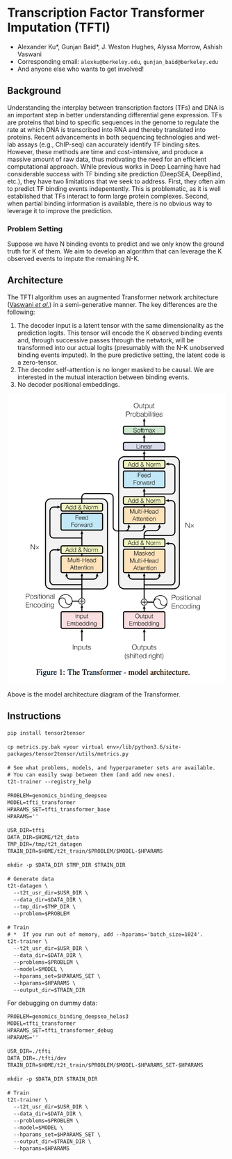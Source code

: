 # Transcription Factor Transformer Imputation (TFTI)
* Alexander Ku\*, Gunjan Baid\*, J. Weston Hughes, Alyssa Morrow, Ashish Vaswani
* Corresponding email: `alexku@berkeley.edu`, `gunjan_baid@berkeley.edu`
* And anyone else who wants to get involved!

## Background

Understanding the interplay between transcription factors (TFs) and DNA is an important step in better understanding differential gene expression. TFs are proteins that bind to specific sequences in the genome to regulate the rate at which DNA is transcribed into RNA and thereby translated into proteins. Recent advancements in both sequencing technologies and wet-lab assays (e.g., ChIP-seq) can accurately identify TF binding sites. However, these methods are time and cost-intensive, and produce a massive amount of raw data, thus motivating the need for an efficient computational approach.
While previous works in Deep Learning have had considerable success with TF binding site prediction (DeepSEA, DeepBind, etc.), they have two limitations that we seek to address. First, they often aim to predict TF binding events indepentently. This is problematic, as it is well established that TFs interact to form large protein complexes. Second, when partial binding information is available, there is no obvious way to leverage it to improve the prediction.


### Problem Setting
Suppose we have N binding events to predict and we only know the ground truth for K of them. We aim to develop an algorithm that can leverage the K observed events to impute the remaining N-K.

## Architecture

The TFTI algorithm uses an augmented Transformer network architecture ([Vaswani *et al.*](http://papers.nips.cc/paper/7181-attention-is-all-you-need)) in a semi-generative manner. The key differences are the following:

1. The decoder input is a latent tensor with the same dimensionality as the prediction logits. This tensor will encode the K observed binding events and, through successive passes through the netwtork, will be transformed into our actual logits (presumably with the N-K unobserved binding events imputed). In the pure predictive setting, the latent code is a zero-tensor.
2. The decoder self-attention is no longer masked to be causal. We are interested in the mutual interaction between binding events.
3. No decoder positional embeddings.

![alt text](images/transformer.png)

Above is the model architecture diagram of the Transformer. 

## Instructions

```
pip install tensor2tensor

cp metrics.py.bak <your virtual env>/lib/python3.6/site-packages/tensor2tensor/utils/metrics.py

# See what problems, models, and hyperparameter sets are available.
# You can easily swap between them (and add new ones).
t2t-trainer --registry_help

PROBLEM=genomics_binding_deepsea
MODEL=tfti_transformer
HPARAMS_SET=tfti_transformer_base
HPARAMS=''

USR_DIR=tfti
DATA_DIR=$HOME/t2t_data
TMP_DIR=/tmp/t2t_datagen
TRAIN_DIR=$HOME/t2t_train/$PROBLEM/$MODEL-$HPARAMS

mkdir -p $DATA_DIR $TMP_DIR $TRAIN_DIR

# Generate data
t2t-datagen \
  --t2t_usr_dir=$USR_DIR \
  --data_dir=$DATA_DIR \
  --tmp_dir=$TMP_DIR \
  --problem=$PROBLEM

# Train
# *  If you run out of memory, add --hparams='batch_size=1024'.
t2t-trainer \
  --t2t_usr_dir=$USR_DIR \
  --data_dir=$DATA_DIR \
  --problems=$PROBLEM \
  --model=$MODEL \
  --hparams_set=$HPARAMS_SET \
  --hparams=$HPARAMS \
  --output_dir=$TRAIN_DIR
```

For debugging on dummy data:

```
PROBLEM=genomics_binding_deepsea_helas3
MODEL=tfti_transformer
HPARAMS_SET=tfti_transformer_debug
HPARAMS=''

USR_DIR=./tfti
DATA_DIR=./tfti/dev
TRAIN_DIR=$HOME/t2t_train/$PROBLEM/$MODEL-$HPARAMS_SET-$HPARAMS

mkdir -p $DATA_DIR $TRAIN_DIR

# Train
t2t-trainer \
  --t2t_usr_dir=$USR_DIR \
  --data_dir=$DATA_DIR \
  --problems=$PROBLEM \
  --model=$MODEL \
  --hparams_set=$HPARAMS_SET \
  --output_dir=$TRAIN_DIR \
  --hparams=$HPARAMS
```
